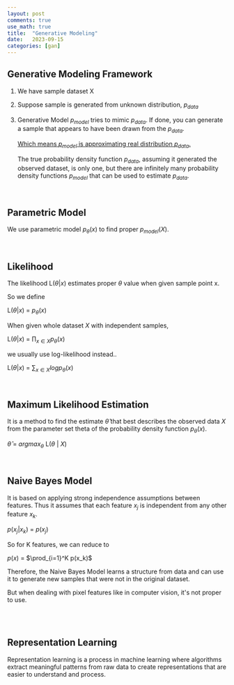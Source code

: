 ```yaml
---
layout: post
comments: true
use_math: true
title:  "Generative Modeling"
date:   2023-09-15 
categories: [gan]
---
```



## Generative Modeling Framework

1.  We have sample dataset X

2. Suppose sample is generated from unknown distribution, $p_{data}$

3. Generative Model $p_{model}$ tries to mimic $p_{data}$. If done, you can generate a sample that appears to have been drawn from the $p_{data}$.


    <U>Which means $p_{model}$ is approximating real distribution $p_{data}$. </U>


    The true probability density function $p_{data}$, assuming it generated the observed dataset, is only one, but there are infinitely many probability density functions $p_{model}$ that can be used to estimate $p_{data}$.



<br>

## Parametric Model


We use parametric model $p_\theta(x)$ to find proper $p_{model}(X)$.





<br>

## Likelihood

The likelihood L($\theta$|$x$) estimates proper $\theta$ value when given sample point x.

So we define 

L($\theta$|$x$) = $p_\theta(x)$


When given whole dataset $X$ with independent samples, 

L($\theta$|$x$) = $\prod_{x \in X} p_\theta(x)$

we usually use log-likelihood instead..

L($\theta$|$x$) = $\sum_{x \in X} log p_\theta(x)$


<br>

## Maximum Likelihood Estimation


It is a method to find the estimate $\hat\theta$ that best describes the observed data $X$ from the parameter set theta of the probability density function $p_\theta(x)$.


$\hat\theta$ = $argmax_\theta$  L($\theta$ | $X$)




<br>

## Naive Bayes Model

It is based on applying strong independence assumptions between features.
Thus it assumes that each feature $x_j$ is independent from any other feature $x_k$.

$p(x_j|x_k)$ = $p(x_j)$


So for K features, we can reduce to 

$p(x)$ = $\prod_{i=1}^K p(x_k)$


Therefore, the Naive Bayes Model learns a structure from data and can use it to generate new samples that were not in the original dataset.


But when dealing with pixel features like in computer vision, it's not proper to use. 



<br><br>

## Representation Learning

Representation learning is a process in machine learning where algorithms extract meaningful patterns from raw data to create representations that are easier to understand and process.

